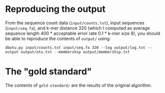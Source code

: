 # Reproducing the output
From the sequence count data (`input/counts.txt`), input sequences
(`input/seq.fa`), and k-mer distance 320 (which I computed as average sequence
length 400 * acceptable error rate 0.1 * k-mer size 8), you should be able
to reproduce the contents of `output/` using:

    dbotu.py input/counts.txt input/seq.fa 320 --log output/log.txt --output output/otu.txt --membership output/membership.txt

# The "gold standard"
The contents of `gold-standard/` are the results of the original algorithm.

